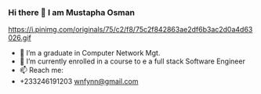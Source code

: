 ### Hi there 👋 I am Mustapha Osman
https://i.pinimg.com/originals/75/c2/f8/75c2f842863ae2df6b3ac2d0a4d63026.gif

- 🔭 I’m a graduate in Computer Network Mgt.
- 🌱 I’m currently enrolled in a course to e a full stack Software Engineer
- 📫 Reach me:
- +233246191203 wnfynn@gmail.com

